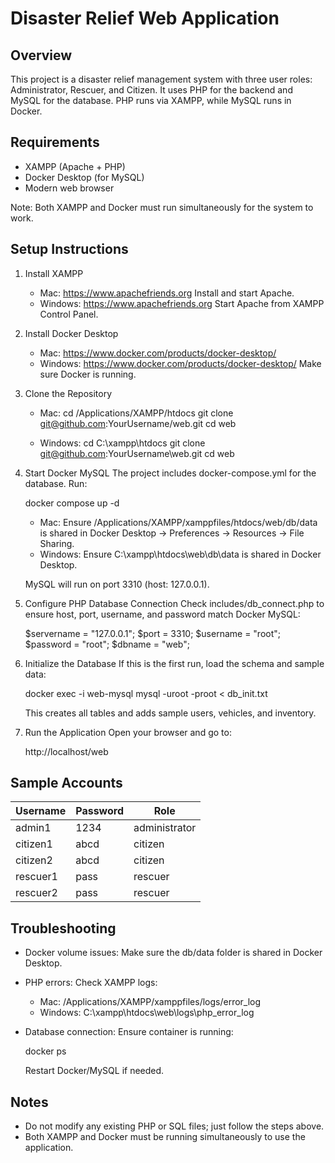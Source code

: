 Disaster Relief Web Application
===============================

Overview
--------
This project is a disaster relief management system with three user roles: Administrator, Rescuer, and Citizen.
It uses PHP for the backend and MySQL for the database. PHP runs via XAMPP, while MySQL runs in Docker.

Requirements
------------
- XAMPP (Apache + PHP)
- Docker Desktop (for MySQL)
- Modern web browser

Note: Both XAMPP and Docker must run simultaneously for the system to work.

Setup Instructions
------------------

1. Install XAMPP
   - Mac: https://www.apachefriends.org
     Install and start Apache.
   - Windows: https://www.apachefriends.org
     Start Apache from XAMPP Control Panel.

2. Install Docker Desktop
   - Mac: https://www.docker.com/products/docker-desktop/
   - Windows: https://www.docker.com/products/docker-desktop/
   Make sure Docker is running.

3. Clone the Repository
   - Mac:
     cd /Applications/XAMPP/htdocs
     git clone git@github.com:YourUsername/web.git
     cd web

   - Windows:
     cd C:\xampp\htdocs
     git clone git@github.com:YourUsername\web.git
     cd web

4. Start Docker MySQL
   The project includes docker-compose.yml for the database. Run:

     docker compose up -d

   - Mac: Ensure /Applications/XAMPP/xamppfiles/htdocs/web/db/data is shared in Docker Desktop → Preferences → Resources → File Sharing.
   - Windows: Ensure C:\xampp\htdocs\web\db\data is shared in Docker Desktop.

   MySQL will run on port 3310 (host: 127.0.0.1).

5. Configure PHP Database Connection
   Check includes/db_connect.php to ensure host, port, username, and password match Docker MySQL:

     $servername = "127.0.0.1";
     $port = 3310;
     $username = "root";
     $password = "root";
     $dbname = "web";

6. Initialize the Database
   If this is the first run, load the schema and sample data:

     docker exec -i web-mysql mysql -uroot -proot < db_init.txt

   This creates all tables and adds sample users, vehicles, and inventory.

7. Run the Application
   Open your browser and go to:

     http://localhost/web

Sample Accounts
---------------
Username   | Password | Role
-----------|---------|---------------
admin1     | 1234    | administrator
citizen1   | abcd    | citizen
citizen2   | abcd    | citizen
rescuer1   | pass    | rescuer
rescuer2   | pass    | rescuer

Troubleshooting
---------------
- Docker volume issues: Make sure the db/data folder is shared in Docker Desktop.
- PHP errors: Check XAMPP logs:
  - Mac: /Applications/XAMPP/xamppfiles/logs/error_log
  - Windows: C:\xampp\htdocs\web\logs\php_error_log
- Database connection: Ensure container is running:

     docker ps

  Restart Docker/MySQL if needed.

Notes
-----
- Do not modify any existing PHP or SQL files; just follow the steps above.
- Both XAMPP and Docker must be running simultaneously to use the application.
